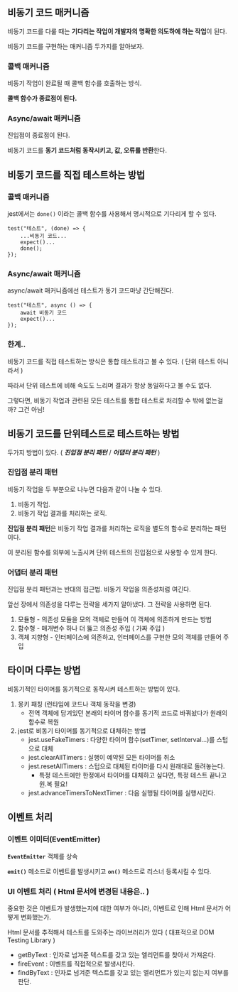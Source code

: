 ## 비동기 코드 매커니즘

비동기 코드를 다룰 때는 **기다리는 작업이 개발자의 명확한 의도하에 하는 작업**이 된다.

비동기 코드를 구현하는 매커니즘 두가지를 알아보자.

### 콜백 매커니즘

비동기 작업이 완료될 때 콜백 함수를 호출하는 방식.

**콜백 함수가 종료점이 된다.**

### Async/await 매커니즘

진입점이 종료점이 된다.

비동기 코드를 **동기 코드처럼 동작시키고, 값, 오류를 반환**한다.

## 비동기 코드를 직접 테스트하는 방법

### 콜백 매커니즘

jest에서는 `done()` 이라는 콜백 함수를 사용해서 명시적으로 기다리게 할 수 있다.

```tsx
test("테스트", (done) => {
	...비동기 코드...
	expect()...
	done();
});
```

### Async/await 매커니즘

async/await 매커니즘에선 테스트가 동기 코드마냥 간단해진다.

```tsx
test("테스트", async () => {
	await 비동기 코드
	expect()...
});
```

### 한계..

비동기 코드를 직접 테스트하는 방식은 통합 테스트라고 볼 수 있다. ( 단위 테스트 아니라서 )

따라서 단위 테스트에 비해 속도도 느리며 결과가 항상 동일하다고 볼 수도 없다.

그렇다면, 비동기 작업과 관련된 모든 테스트를 통합 테스트로 처리할 수 밖에 없는걸까? 그건 아님!

## 비동기 코드를 단위테스트로 테스트하는 방법

두가지 방법이 있다. ( ***진입점 분리 패턴*** / ***어댑터 분리 패턴*** )

### 진입점 분리 패턴

비동기 작업을 두 부분으로 나누면 다음과 같이 나눌 수 있다.

1. 비동기 작업.
2. 비동기 작업 결과를 처리하는 로직.

**진입점 분리 패턴**은 비동기 작업 결과를 처리하는 로직을 별도의 함수로 분리하는 패턴이다.

이 분리된 함수를 외부에 노출시켜 단위 테스트의 진입점으로 사용할 수 있게 한다.

### 어댑터 분리 패턴

진입점 분리 패턴과는 반대의 접근법. 비동기 작업을 의존성처럼 여긴다. 

앞선 장에서 의존성을 다루는 전략을 세가지 알아냈다. 그 전략을 사용하면 된다.

1. 모듈형 - 의존성 모듈을 모의 객체로 만들어 이 객체에 의존하게 만드는 방법
2. 함수형 - 매개변수 하나 더 뚫고 의존성 주입 ( 가짜 주입 )
3. 객체 지향형 - 인터페이스에 의존하고, 인터페이스를 구현한 모의 객체를 만들어 주입

## 타이머 다루는 방법

비동기적인 타이머를 동기적으로 동작시켜 테스트하는 방법이 있다.

1. 몽키 패칭 (런타임에 코드나 객체 동작을 변경)
    - 전역 객체에 담겨있던 본래의 타이머 함수를 동기적 코드로 바꿔놨다가 원래의 함수로 복원
2. jest로 비동기 타이머를 동기적으로 대체하는 방법
    - jest.useFakeTimers : 다양한 타이머 함수(setTimer, setInterval…)를 스텁으로 대체
    - jest.clearAllTimers : 실행이 예약된 모든 타이머를 취소
    - jest.resetAllTimers : 스텁으로 대체된 타이머를 다시 원래대로 돌려놓는다.
        - 특정 테스트에만 한정에서 타이머를 대체하고 싶다면, 특정 테스트 끝나고 원.복 필요!
    - jest.advanceTimersToNextTimer : 다음 실행될 타이머를 실행시킨다.

## 이벤트 처리

### 이벤트 이미터(**EventEmitter)**

**`EventEmitter`** 객체를 상속

**`emit()`** 메소드로 이벤트를 발생시키고 **`on()`** 메소드로 리스너 등록시킬 수 있다.

### UI 이벤트 처리 ( Html 문서에 변경된 내용은.. )

중요한 것은 이벤트가 발생했는지에 대한 여부가 아니라, 이벤트로 인해 Html 문서가 어떻게 변화했는가.

Html 문서를 추적해서 테스트를 도와주는 라이브러리가 있다 ( 대표적으로 DOM Testing Library )

- getByText : 인자로 넘겨준 텍스트를 갖고 있는 엘리먼트를 찾아서 가져온다.
- fireEvent : 이벤트를 직접적으로 발생시킨다.
- findByText : 인자로 넘겨준 텍스트를 갖고 있는 엘리먼트가 있는지 없는지 여부를 판단.
